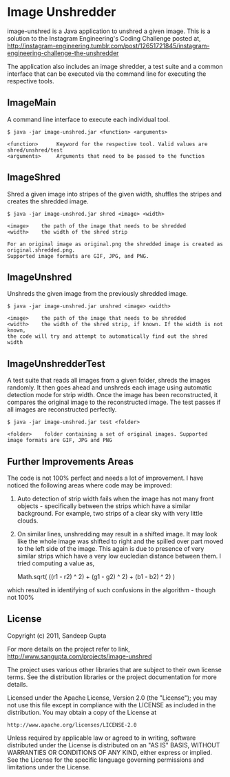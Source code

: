 Image Unshredder
================

image-unshred is a Java application to unshred a given image. This is a solution to the Instagram Engineering's Coding Challenge posted at, http://instagram-engineering.tumblr.com/post/12651721845/instagram-engineering-challenge-the-unshredder
	
The application also includes an image shredder, a test suite and a common interface that can be executed via the command line for executing the respective tools.

ImageMain
----------
A command line interface to execute each individual tool.

    $ java -jar image-unshred.jar <function> <arguments>
	
	<function>		Keyword for the respective tool. Valid values are shred/unshred/test
	<arguments>		Arguments that need to be passed to the function

ImageShred
----------
Shred a given image into stripes of the given width, shuffles the stripes and creates the shredded image.

    $ java -jar image-unshred.jar shred <image> <width>
	
	<image>    the path of the image that needs to be shredded
	<width>    the width of the shred strip
	
	For an original image as original.png the shredded image is created as original.shredded.png. 
	Supported image formats are GIF, JPG, and PNG.
	
ImageUnshred
------------
Unshreds the given image from the previously shredded image.

    $ java -jar image-unshred.jar unshred <image> <width>
	
	<image>    the path of the image that needs to be shredded
	<width>    the width of the shred strip, if known. If the width is not known, 
	the code will try and attempt to automatically find out the shred width

ImageUnshredderTest
-------------------
A test suite that reads all images from a given folder, shreds the images randomly. It then goes ahead and unshreds each image using automatic detection mode for strip width. Once the image has been reconstructed, it compares the original image to the reconstructed image. The test passes if all images are reconstructed perfectly.

    $ java -jar image-unshred.jar test <folder>
	
	<folder>    folder containing a set of original images. Supported image formats are GIF, JPG and PNG
	
Further Improvements Areas
--------------------------
The code is not 100% perfect and needs a lot of improvement. I have noticed the following areas where code may be improved:

1. Auto detection of strip width fails when the image has not many front objects - specifically between the strips which have a similar background. For example, two strips of a clear sky with very little clouds.

2. On similar lines, unshredding may result in a shifted image. It may look like the whole image was shifted to right and the spilled over part moved to the left side of the image. This again is due to presence of very similar strips which have a very low eucledian distance between them. I tried computing a value as,

    Math.sqrt( ((r1 - r2) ^ 2) + (g1 - g2) ^ 2) + (b1 - b2) ^ 2) )

which resulted in identifying of such confusions in the algorithm - though not 100%

License
-------

Copyright (c) 2011, Sandeep Gupta

For more details on the project refer to link,
http://www.sangupta.com/projects/image-unshred

The project uses various other libraries that are subject to their
own license terms. See the distribution libraries or the project
documentation for more details.

Licensed under the Apache License, Version 2.0 (the "License");
you may not use this file except in compliance with the LICENSE
as included in the distribution. You may obtain a copy of the 
License at

	http://www.apache.org/licenses/LICENSE-2.0

Unless required by applicable law or agreed to in writing, software
distributed under the License is distributed on an "AS IS" BASIS,
WITHOUT WARRANTIES OR CONDITIONS OF ANY KIND, either express or implied.
See the License for the specific language governing permissions and
limitations under the License.
